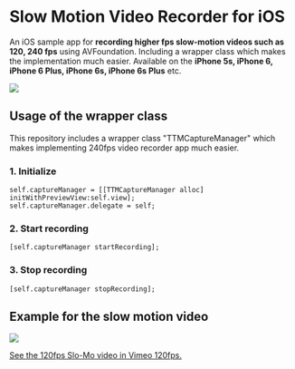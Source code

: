 Slow Motion Video Recorder for iOS
==========================

An iOS sample app for **recording higher fps slow-motion videos such as 120, 240 fps** using AVFoundation. Including a wrapper class which makes the implementation much easier. Available on the **iPhone 5s, iPhone 6, iPhone 6 Plus, iPhone 6s, iPhone 6s Plus** etc. 

![](http://f.cl.ly/items/360a271y1G3Q2C2a3p2d/IMG_8907_r1_c1.jpg)


## Usage of the wrapper class

This repository includes a wrapper class "TTMCaptureManager" which makes implementing 240fps video recorder app much easier.

### 1. Initialize

````
self.captureManager = [[TTMCaptureManager alloc] initWithPreviewView:self.view];
self.captureManager.delegate = self;
````

### 2. Start recording

````
[self.captureManager startRecording];
````

### 3. Stop recording

````
[self.captureManager stopRecording];
````


## Example for the slow motion video

![](http://f.cl.ly/items/1b3Q0h0k3k2m261s3R3n/samplemovie__.gif)

<p><a href="http://vimeo.com/82064431">See the 120fps Slo-Mo video in Vimeo 120fps.</a></p>

